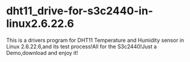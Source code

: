 # dht11_drive-for-s3c2440-in-linux2.6.22.6
This is a drivers program for DHT11 Temperature and Humidity sensor in Linux 2.6.22.6,and its test process!All for the  S3c2440!Just a Demo,download and enjoy it!
